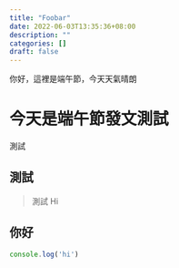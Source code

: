 ```yaml
---
title: "Foobar"
date: 2022-06-03T13:35:36+08:00
description: ""
categories: []
draft: false
---
```

你好，這裡是端午節，今天天氣晴朗
<!--more-->
# 今天是端午節發文測試
測試

## 測試
> 測試
> Hi

## 你好
```js
console.log('hi')
```